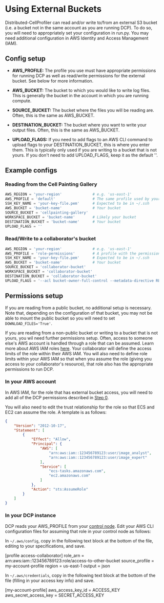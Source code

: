 # Using External Buckets

Distributed-CellProfiler can read and/or write to/from an external S3 bucket (i.e. a bucket not in the same account as you are running DCP).
To do so, you will need to appropriately set your configuration in run.py.
You may need additional configuration in AWS Identity and Access Management (IAM).

## Config setup

* **AWS_PROFILE:** The profile you use must have appropriate permissions for running DCP as well as read/write permissions for the external bucket.
See below for more information.

* **AWS_BUCKET:** The bucket to which you would like to write log files.
This is generally the bucket in the account in which you are running compute.
* **SOURCE_BUCKET:** The bucket where the files you will be reading are.
Often, this is the same as AWS_BUCKET.
* **DESTINATION_BUCKET:** The bucket where you want to write your output files.
Often, this is the same as AWS_BUCKET.
* **UPLOAD_FLAGS:** If you need to add flags to an AWS CLI command to upload flags to your DESTINATION_BUCKET, this is where you enter them.
This is typically only used if you are writing to a bucket that is not yours.
If you don't need to add UPLOAD_FLAGS, keep it as the default ''.

## Example configs

### Reading from the Cell Painting Gallery

```python
AWS_REGION = 'your-region'              # e.g. 'us-east-1'
AWS_PROFILE = 'default'                 # The same profile used by your AWS CLI installation
SSH_KEY_NAME = 'your-key-file.pem'      # Expected to be in ~/.ssh
AWS_BUCKET = 'bucket-name'              # Your bucket
SOURCE_BUCKET = 'cellpainting-gallery'  
WORKSPACE_BUCKET = 'bucket-name'        # Likely your bucket
DESTINATION_BUCKET = 'bucket-name'      # Your bucket
UPLOAD_FLAGS = ''                      
```

### Read/Write to a collaborator's bucket

```python
AWS_REGION = 'your-region'              # e.g. 'us-east-1'
AWS_PROFILE = 'role-permissions'        # A profile with the permissions setup described above
SSH_KEY_NAME = 'your-key-file.pem'      # Expected to be in ~/.ssh
AWS_BUCKET = 'bucket-name'              # Your bucket
SOURCE_BUCKET = 'collaborator-bucket'  
WORKSPACE_BUCKET = 'collaborator-bucket'
DESTINATION_BUCKET = 'collaborator-bucket'    
UPLOAD_FLAGS = '--acl bucket-owner-full-control --metadata-directive REPLACE' # Examples of flags that may be necessary
```

## Permissions setup

If you are reading from a public bucket, no additional setup is necessary.
Note that, depending on the configuration of that bucket, you may not be able to mount the public bucket so you will need to set `DOWNLOAD_FILES='True'`.

If you are reading from a non-public bucket or writing to a bucket that is not yours, you wil need further permissions setup.
Often, access to someone else's AWS account is handled through a role that can be assumed.
Learn more about AWS IAM roles [here](https://docs.aws.amazon.com/IAM/latest/UserGuide/id_roles.html).
Your collaborator will define the access limits of the role within their AWS IAM.
You will also need to define role limits within your AWS IAM so that when you assume the role (giving you access to your collaborator's resource), that role also has the appropriate permissions to run DCP.

### In your AWS account

In AWS IAM, for the role that has external bucket access, you will need to add all of the DCP permissions described in [Step 0](step_0_prep.md).

You will also need to edit the trust relationship for the role so that ECS and EC2 can assume the role.
A template is as follows:

```json
{
    "Version": "2012-10-17",
    "Statement": [
        {
            "Effect": "Allow",
            "Principal": {
                "AWS": [
                    "arn:aws:iam::123456789123:user/image_analyst",
                    "arn:aws:iam::123456789123:user/image_expert"
                ],
                "Service": [
                    "ecs-tasks.amazonaws.com",
                    "ec2.amazonaws.com"
                ]
            },
            "Action": "sts:AssumeRole"
        }
    ]
}

```

### In your DCP instance

DCP reads your AWS_PROFILE from your [control node](step_0_prep.md#the-control-node).
Edit your AWS CLI configuration files for assuming that role in your control node as follows:

In `~/.aws/config`, copy in the following text block at the bottom of the file, editing to your specifications, and save.

[profile access-collaborator]
role_arn = arn:aws:iam::123456789123:role/access-to-other-bucket
source_profile = my-account-profile
region = us-east-1
output = json

In `~/.aws/credentials`, copy in the following text block at the bottom of the file (filling in your access key info) and save.

[my-account-profile]
aws_access_key_id = ACCESS_KEY
aws_secret_access_key = SECRET_ACCESS_KEY
